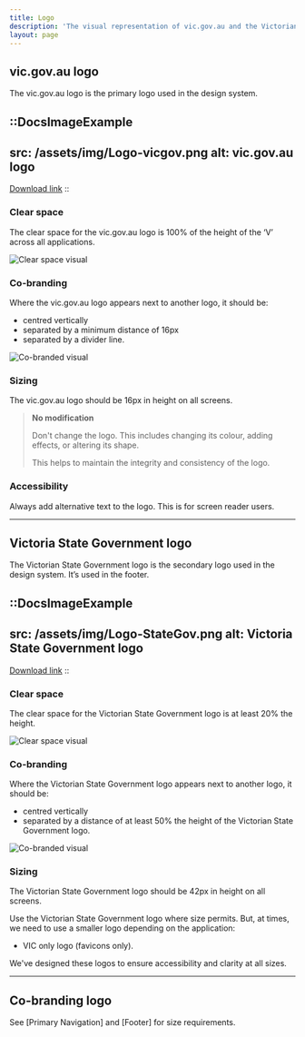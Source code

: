 ```yaml
---
title: Logo
description: 'The visual representation of vic.gov.au and the Victorian Government.'
layout: page
---
```


## vic.gov.au logo

The vic.gov.au logo is the primary logo used in the design system.

::DocsImageExample
---
src: /assets/img/Logo-vicgov.png
alt: vic.gov.au logo
---
[Download link](https://www.vic.gov.au/brand-victoria-using-our-logos)
::

### Clear space

The clear space for the vic.gov.au logo is 100% of the height of the ‘V’ across all applications.

![Clear space visual](/assets/img/Logo-vicgov-Clear-Space.png)

### Co-branding

Where the vic.gov.au logo appears next to another logo, it should be:

- centred vertically
- separated by a minimum distance of 16px
- separated by a divider line.

![Co-branded visual](/assets/img/Logo-vicgov-cobrand.png)

### Sizing

The vic.gov.au logo should be 16px in height on all screens.

>**No modification** 
>
>Don't change the logo. This includes changing its colour, adding effects, or altering its shape.
>
>This helps to maintain the integrity and consistency of the logo.

### Accessibility 

Always add alternative text to the logo. This is for screen reader users.

---

## Victoria State Government logo

The Victorian State Government logo is the secondary logo used in the design system. It’s used in the footer. 

::DocsImageExample
---
src: /assets/img/Logo-StateGov.png
alt: Victoria State Government logo
---
[Download link](https://www.vic.gov.au/brand-victoria-using-our-logos)
::

### Clear space

The clear space for the Victorian State Government logo is at least 20% the height.

![Clear space visual](/assets/img/Logo-StateGovClearSpace.png)

### Co-branding
Where the Victorian State Government logo appears next to another logo, it should be:

- centred vertically
- separated by a distance of at least 50% the height of the Victorian State Government logo.

![Co-branded visual](/assets/img/Logo-StateGov-cobrand.png)

### Sizing

The Victorian State Government logo should be 42px in height on all screens.

Use the Victorian State Government logo where size permits. But, at times, we need to use a smaller logo depending on the application:

- VIC only logo (favicons only).

We've designed these logos to ensure accessibility and clarity at all sizes.

---

## Co-branding logo

See [Primary Navigation] and [Footer] for size requirements.
